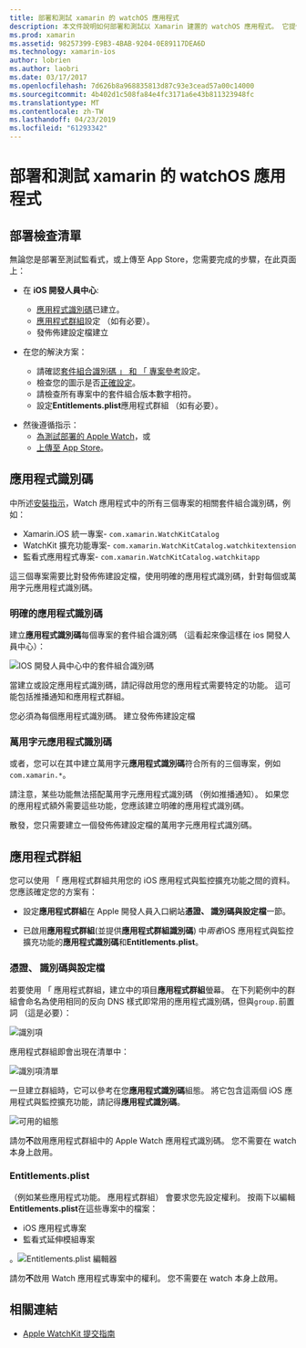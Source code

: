 ```yaml
---
title: 部署和測試 xamarin 的 watchOS 應用程式
description: 本文件說明如何部署和測試以 Xamarin 建置的 watchOS 應用程式。 它提供的部署檢查清單，然後討論明確和萬用字元應用程式識別碼，並探討應用程式群組。
ms.prod: xamarin
ms.assetid: 98257399-E9B3-4BAB-9204-0E89117DEA6D
ms.technology: xamarin-ios
author: lobrien
ms.author: laobri
ms.date: 03/17/2017
ms.openlocfilehash: 7d626b8a968835813d87c93e3cead57a00c14000
ms.sourcegitcommit: 4b402d1c508fa84e4fc3171a6e43b811323948fc
ms.translationtype: MT
ms.contentlocale: zh-TW
ms.lasthandoff: 04/23/2019
ms.locfileid: "61293342"
---
```

# <a name="deploying-and-testing-watchos-apps-with-xamarin"></a>部署和測試 xamarin 的 watchOS 應用程式

## <a name="deployment-checklist"></a>部署檢查清單

無論您是部署至測試監看式，或上傳至 App Store，您需要完成的步驟，在此頁面上：

- 在  **iOS 開發人員中心**:
  - [應用程式識別碼](#App_IDs)已建立。
  - [應用程式群組](#App_Groups)設定 （如有必要）。
  - 發佈佈建設定檔建立

- 在您的解決方案：

  - 請確認[套件組合識別碼 」 和 「 專案參考](~/ios/watchos/get-started/installation.md)設定。
  - 檢查您的圖示是否[正確設定](~/ios/watchos/app-fundamentals/icons.md)。
  - 請檢查所有專案中的套件組合版本數字相符。
  - 設定**Entitlements.plist**應用程式群組 （如有必要）。

* 然後遵循指示：
  - [為測試部署的 Apple Watch](~/ios/watchos/deploy-test/device.md)，或
  - [上傳至 App Store](~/ios/watchos/deploy-test/appstore.md)。

<a name="App_IDs"/>

## <a name="app-ids"></a>應用程式識別碼

中所述[安裝指示](~/ios/watchos/get-started/installation.md)，Watch 應用程式中的所有三個專案的相關套件組合識別碼，例如：

- Xamarin.iOS 統一專案- `com.xamarin.WatchKitCatalog`
- WatchKit 擴充功能專案- `com.xamarin.WatchKitCatalog.watchkitextension`
- 監看式應用程式專案- `com.xamarin.WatchKitCatalog.watchkitapp`

這三個專案需要比對發佈佈建設定檔，使用明確的應用程式識別碼，針對每個或萬用字元應用程式識別碼。

### <a name="explicit-app-ids"></a>明確的應用程式識別碼

建立**應用程式識別碼**每個專案的套件組合識別碼 （這看起來像這樣在 ios 開發人員中心）：

![IOS 開發人員中心中的套件組合識別碼](images/appids-specific-sml.png)

當建立或設定應用程式識別碼，請記得啟用您的應用程式需要特定的功能。 這可能包括推播通知和應用程式群組。

您必須為每個應用程式識別碼。 建立發佈佈建設定檔

### <a name="wildcard-app-id"></a>萬用字元應用程式識別碼

或者，您可以在其中建立萬用字元**應用程式識別碼**符合所有的三個專案，例如`com.xamarin.*`。

請注意，某些功能無法搭配萬用字元應用程式識別碼 （例如推播通知）。 如果您的應用程式額外需要這些功能，您應該建立明確的應用程式識別碼。

散發，您只需要建立一個發佈佈建設定檔的萬用字元應用程式識別碼。

<a name="App_Groups" />

## <a name="app-groups"></a>應用程式群組

您可以使用 「 應用程式群組共用您的 iOS 應用程式與監控擴充功能之間的資料。 您應該確定您的方案有：

- 設定**應用程式群組**在 Apple 開發人員入口網站**憑證、 識別碼與設定檔**一節。

- 已啟用**應用程式群組**(並提供**應用程式群組識別碼**) 中*兩者*iOS 應用程式與監控擴充功能的**應用程式識別碼**和**Entitlements.plist**。

### <a name="certificates-identifiers--profiles"></a>憑證、 識別碼與設定檔

若要使用 「 應用程式群組，建立中的項目**應用程式群組**螢幕。 在下列範例中的群組會命名為使用相同的反向 DNS 樣式即常用的應用程式識別碼，但與`group.`前置詞 （這是必要）：

![識別項](images/appgroups-new-sml.png)

應用程式群組即會出現在清單中：

![識別項清單](images/appgroups-setup-sml.png)

一旦建立群組時，它可以參考在您**應用程式識別碼**組態。 將它包含這兩個 iOS 應用程式與監控擴充功能，請記得**應用程式識別碼**。

![可用的組態](images/appgroups-sml.png)

請勿**不**啟用應用程式群組中的 Apple Watch 應用程式識別碼。 您不需要在 watch 本身上啟用。

### <a name="entitlementsplist"></a>Entitlements.plist

（例如某些應用程式功能。 應用程式群組） 會要求您先設定權利。
按兩下以編輯**Entitlements.plist**在這些專案中的檔案：

- iOS 應用程式專案
- 監看式延伸模組專案

。![Entitlements.plist 編輯器](images/entitlements-plist-sml.png)

請勿**不**啟用 Watch 應用程式專案中的權利。 您不需要在 watch 本身上啟用。

## <a name="related-links"></a>相關連結

- [Apple WatchKit 提交指南](https://developer.apple.com/app-store/watch/)
